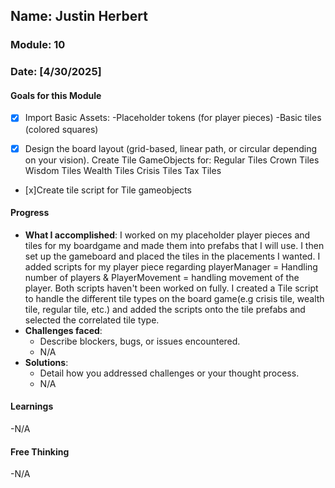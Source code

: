 
## Name: Justin Herbert
### Module: 10

### Date: [4/30/2025]

#### Goals for this Module

- [x] Import Basic Assets:
  -Placeholder tokens (for player pieces)
  -Basic tiles (colored squares)

- [x] Design the board layout (grid-based, linear path, or circular depending on your vision).
      Create Tile GameObjects for:
          Regular Tiles
          Crown Tiles
          Wisdom Tiles
          Wealth Tiles
          Crisis Tiles
          Tax Tiles

- [x]Create tile script for Tile gameobjects


#### Progress
- **What I accomplished**:
    I worked on my placeholder player pieces and tiles for my boardgame and made them into prefabs that I will use. I then set up the gameboard and placed the tiles in the placements I wanted.
  I added scripts for my player piece regarding playerManager = Handling number of players & PlayerMovement = handling movement of the player. Both scripts haven't been worked on fully. I created a Tile script
  to handle the different tile types on the board game(e.g crisis tile, wealth tile, regular tile, etc.) and added the scripts onto the tile prefabs and selected the correlated tile type.
- **Challenges faced**:
  - Describe blockers, bugs, or issues encountered.
  -  N/A
- **Solutions**:
  - Detail how you addressed challenges or your thought process.
  - N/A

#### Learnings
-N/A


#### Free Thinking
-N/A

